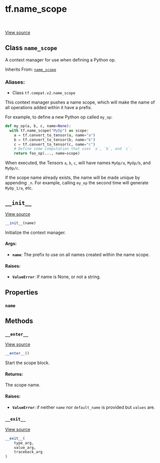<div itemscope itemtype="http://developers.google.com/ReferenceObject">
<meta itemprop="name" content="tf.name_scope" />
<meta itemprop="path" content="Stable" />
<meta itemprop="property" content="name"/>
<meta itemprop="property" content="__enter__"/>
<meta itemprop="property" content="__exit__"/>
<meta itemprop="property" content="__init__"/>
</div>

# tf.name_scope

<!-- Insert buttons -->

<table class="tfo-notebook-buttons tfo-api" align="left">
</table>

<a target="_blank" href="/code/stable/tensorflow/python/framework/ops.py">View source</a>



## Class `name_scope`

<!-- Start diff -->
A context manager for use when defining a Python op.

Inherits From: [`name_scope`](../tf/compat/v1/keras/backend/name_scope.md)

### Aliases:

* Class `tf.compat.v2.name_scope`


<!-- Placeholder for "Used in" -->

This context manager pushes a name scope, which will make the name of all
operations added within it have a prefix.

For example, to define a new Python op called `my_op`:

```python
def my_op(a, b, c, name=None):
  with tf.name_scope("MyOp") as scope:
    a = tf.convert_to_tensor(a, name="a")
    b = tf.convert_to_tensor(b, name="b")
    c = tf.convert_to_tensor(c, name="c")
    # Define some computation that uses `a`, `b`, and `c`.
    return foo_op(..., name=scope)
```

When executed, the Tensors `a`, `b`, `c`, will have names `MyOp/a`, `MyOp/b`,
and `MyOp/c`.

If the scope name already exists, the name will be made unique by appending
`_n`. For example, calling `my_op` the second time will generate `MyOp_1/a`,
etc.

<h2 id="__init__"><code>__init__</code></h2>

<a target="_blank" href="/code/stable/tensorflow/python/framework/ops.py">View source</a>

``` python
__init__(name)
```

Initialize the context manager.


#### Args:


* <b>`name`</b>: The prefix to use on all names created within the name scope.


#### Raises:


* <b>`ValueError`</b>: If name is None, or not a string.



## Properties

<h3 id="name"><code>name</code></h3>






## Methods

<h3 id="__enter__"><code>__enter__</code></h3>

<a target="_blank" href="/code/stable/tensorflow/python/framework/ops.py">View source</a>

``` python
__enter__()
```

Start the scope block.


#### Returns:

The scope name.



#### Raises:


* <b>`ValueError`</b>: if neither `name` nor `default_name` is provided
  but `values` are.

<h3 id="__exit__"><code>__exit__</code></h3>

<a target="_blank" href="/code/stable/tensorflow/python/framework/ops.py">View source</a>

``` python
__exit__(
    type_arg,
    value_arg,
    traceback_arg
)
```






